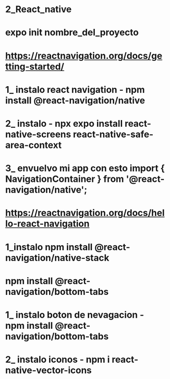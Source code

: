 # 2_React_native
# expo init nombre_del_proyecto

# https://reactnavigation.org/docs/getting-started/
# 1_ instalo react navigation - npm install @react-navigation/native
# 2_ instalo - npx expo install react-native-screens react-native-safe-area-context
# 3_ envuelvo mi app con esto import { NavigationContainer } from '@react-navigation/native';

# https://reactnavigation.org/docs/hello-react-navigation
# 1_instalo npm install @react-navigation/native-stack

# npm install @react-navigation/bottom-tabs
# 1_ instalo boton de nevagacion - npm install @react-navigation/bottom-tabs
# 2_ instalo iconos - npm i react-native-vector-icons